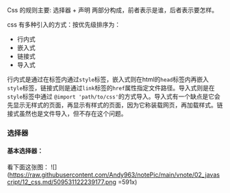 Css 的规则主要: 选择器 + 声明  两部分构成，前者表示是谁，后者表示要怎样。

css 有多种引入的方式：按优先级排序为：

- 行内式
- 嵌入式
- 链接式
- 导入式

行内式是通过在标签内通过`style`标签，嵌入式则在html的`head`标签内再嵌入`style`标签，链接式则是通过`link`标签的`href`属性指定文件路径。导入式则是在`style`标签中通过
`@import 'path/to/css'`的方式导入。导入式有一个缺点是它会先显示无样式的页面，再显示有样式的页面，因为它称装载网页，再加载样式。链接式虽然也是文件导入，但不存在这个问题。

### 选择器

#### 基本选择器：
看下面这张图：
![](https://raw.githubusercontent.com/Andy963/notePic/main/vnote/02_javascript/12_css.md/509531122239177.png =591x)

